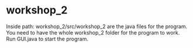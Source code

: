 # workshop_2

Inside path: workshop_2/src/workshop_2 are the java files for the program. You need to have the whole workshop_2 folder for the program to work. Run GUI.java to start the program.
